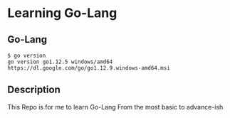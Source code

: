 # Learning Go-Lang

## Go-Lang
```
$ go version
go version go1.12.5 windows/amd64
https://dl.google.com/go/go1.12.9.windows-amd64.msi
```

## Description
This Repo is for me to learn Go-Lang
From the most basic to advance-ish